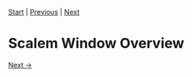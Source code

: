 [Start](../Readme.md) | [Previous](Introduction.md) | [Next](Windows-in-Detail.md)

# Scalem Window Overview

[Next &rarr;](Windows-in-Detail.md)
